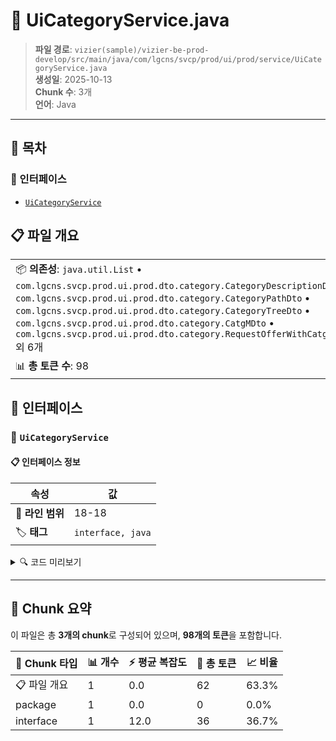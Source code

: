 # 📄 UiCategoryService.java

> **파일 경로**: `vizier(sample)/vizier-be-prod-develop/src/main/java/com/lgcns/svcp/prod/ui/prod/service/UiCategoryService.java`  
> **생성일**: 2025-10-13  
> **Chunk 수**: 3개  
> **언어**: Java
---

## 📑 목차

### 🔌 인터페이스
- [`UiCategoryService`](#interface-uicategoryservice)


## 📋 파일 개요

| | |
|--|--|
| 📦 **의존성**: `java.util.List` • `com.lgcns.svcp.prod.ui.prod.dto.category.CategoryDescriptionDto` • `com.lgcns.svcp.prod.ui.prod.dto.category.CategoryPathDto` • `com.lgcns.svcp.prod.ui.prod.dto.category.CategoryTreeDto` • `com.lgcns.svcp.prod.ui.prod.dto.category.CatgMDto` • `com.lgcns.svcp.prod.ui.prod.dto.category.RequestOfferWithCatgUuidDto` 외 6개 | ⚡ **총 복잡도**: 12 |
| 📊 **총 토큰 수**: 98 |  |




## 🔌 인터페이스

### <a id="interface-uicategoryservice"></a>🔌 `UiCategoryService`


#### 📋 인터페이스 정보

| 속성 | 값 |
|------|----|
| 📍 **라인 범위** | 18-18 |
| 🏷️ **태그** | `interface, java` |
<details>
<summary>🔍 코드 미리보기</summary>

```java
public interface UiCategoryService {

	List<OfferOfLeafNodeDto> retrieveProdMList(CatgMDto catgMDto);

	List<CategoryTreeDto> retrieveCategoryTreeWithOfferCounts(String ctgrTabUuid);

	PageResult<?> retrieveCategoryPathWithOffer(CategoryPathDto categoryPathDto);

	CategoryDescriptionDto retrieveCategoryDescription(String ctgrTabUuid);

	PageResult<?> retrieveOffersWithCategoryList(RequestOfferWithCatgUuidDto requestOfferWithCatgUuidDto);

	PageResult<?> retrieveOffersOfCatgegory(OffersOfCatgegoryReqDto req);

	void exportExcel(CategoryPathDto categoryPathDto, HttpServletResponse response);

	L...
```

**Chunk 정보**
- 🆔 **ID**: `8555363afda2`
- 📊 **토큰**: 36

</details>

---




## 🧩 Chunk 요약

이 파일은 총 **3개의 chunk**로 구성되어 있으며, **98개의 토큰**을 포함합니다.

| 🧩 Chunk 타입 | 📊 개수 | ⚡ 평균 복잡도 | 📝 총 토큰 | 📈 비율 |
|---------------|--------|-------------|----------|--------|
| 📋 파일 개요 | 1 | 0.0 | 62 | 63.3% |
| package | 1 | 0.0 | 0 | 0.0% |
| interface | 1 | 12.0 | 36 | 36.7% |

